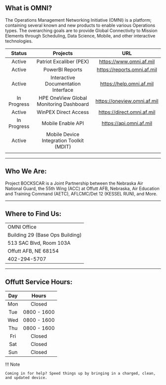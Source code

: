 ## <b>What is OMNI?</b>

The Operations Management Networking Initiative (OMNI) is a platform; containing several known and new products to enable various Operations types. The overarching goals are to provide Global Connectivity to Mission Elements through Scheduling, Data Science, Mobile, and other interactive technologies. 


| Status | Projects | URL |
| :------------: | :------------: | :------------: |
| Active | Patriot Excaliber (PEX) | https://www.omni.af.mil |
| Active | PowerBI Reports | https://reports.omni.af.mil |
| Active | Interactive Documentation Interface | https://help.omni.af.mil |
| In Progress | HPE OneView Global Monitoring Dashboard | https://oneview.omni.af.mil |
| Active | WinPEX Direct Access | https://direct.omni.af.mil |
| In Progress | Mobile Enable API | https://api.omni.af.mil |
| Active | Mobile Device Integration Toolkit (MDIT) |	|
|	|	|

---

## <b>Who We Are:</b>

Project BOCKSCAR is a Joint Partnership between the Nebraska Air National Guard, the 55th Wing (ACC) at Offutt AFB, Nebraska, Air Education and Training Command (AETC), AFLCMC/Det 12 (KESSEL RUN), and More. 

---

## <b>Where to Find Us:</b>

|	|
| ------------ |
| OMNI Office |
| Building 29 (Base Ops Building) |
| 513 SAC Blvd, Room 103A |
| Offutt AFB, NE 68154 |
| 402-294-5707 |

---

## <b>Offutt Service Hours:</b>

| Day | Hours | 
| :------------: | :------------: | 
| Mon | Closed | 
| Tue | 0800 - 1600 |
| Wed | 0800 - 1600 |
| Thu | 0800 - 1600 | 
| Fri | Closed |
| Sat | Closed | 
| Sun | Closed | 

!!! Note

	Coming in for help? Speed things up by bringing in a charged, clean, and updated device.

